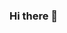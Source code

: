 ### Hi there 👋

<!--
**TashikMoin23/TashikMoin23** is a ✨ _special_ ✨ repository because its `README.md` (this file) appears on your GitHub profile.

Here are some ideas to get you started:

- 🔭 I’m currently working on ...
- 🌱 I’m currently learning ...
- 👯 I’m looking to collaborate on ...
- 🤔 I’m looking for help with ...
- 💬 Ask me about ...
- 📫 How to reach me: ...
- 😄 Pronouns: ...
- ⚡ Fun fact: ...
[![Tashik's github stats](https://github-readme-stats.vercel.app/api?username=tashikmoin23)](https://github.com/anuraghazra/github-readme-stats)
-->
